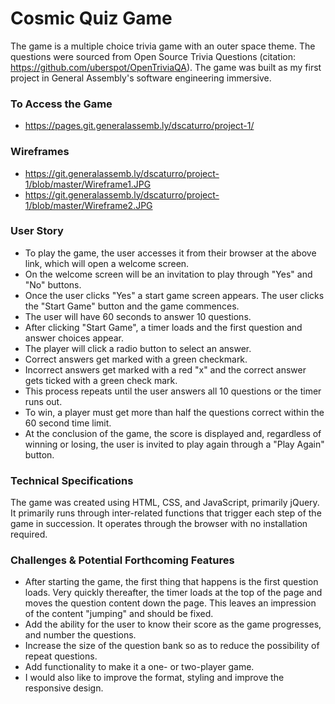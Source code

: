 # Cosmic Quiz Game
The game is a multiple choice trivia game with an outer space theme. The questions were sourced from Open Source Trivia Questions (citation: https://github.com/uberspot/OpenTriviaQA). The game was built as my first project in General Assembly's software engineering immersive. 

### To Access the Game
  * https://pages.git.generalassemb.ly/dscaturro/project-1/
  
### Wireframes
  * https://git.generalassemb.ly/dscaturro/project-1/blob/master/Wireframe1.JPG
  * https://git.generalassemb.ly/dscaturro/project-1/blob/master/Wireframe2.JPG
  
### User Story
 * To play the game, the user accesses it from their browser at the above link, which will open a welcome screen.
 * On the welcome screen will be an invitation to play through "Yes" and "No" buttons.
 * Once the user clicks "Yes" a start game screen appears. The user clicks the "Start Game" button and the game commences.
 * The user will have 60 seconds to answer 10 questions.
 * After clicking "Start Game", a timer loads and the first question and answer choices appear.
 * The player will click a radio button to select an answer.
 * Correct answers get marked with a green checkmark.
 * Incorrect answers get marked with a red "x" and the correct answer gets ticked with a green check mark. 
 * This process repeats until the user answers all 10 questions or the timer runs out.
 * To win, a player must get more than half the questions correct within the 60 second time limit. 
 * At the conclusion of the game, the score is displayed and, regardless of winning or losing, the user is invited to play   again through a "Play Again" button.

### Technical Specifications
The game was created using HTML, CSS, and JavaScript, primarily jQuery. It primarily runs through inter-related functions that trigger each step of the game in succession. It operates through the browser with no installation required.

### Challenges & Potential Forthcoming Features
 * After starting the game, the first thing that happens is the first question loads. Very quickly thereafter, the timer loads at the top of the page and moves the question content down the page. This leaves an impression of the content "jumping" and should be fixed. 
 * Add the ability for the user to know their score as the game progresses, and number the questions. 
 * Increase the size of the question bank so as to reduce the possibility of repeat questions. 
 * Add functionality to make it a one- or two-player game. 
 * I would also like to improve the format, styling and improve the responsive design.
